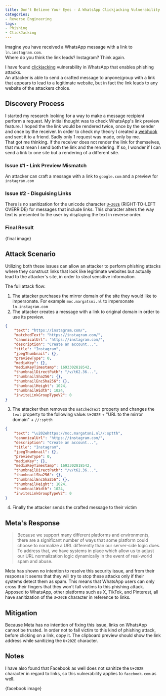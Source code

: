 ```yaml
---
title: Don't Believe Your Eyes - A WhatsApp Clickjacking Vulnerability
categories:
- Reverse Engineering
tags:
- Phishing
- ClickJacking
---
```

Imagine you have received a WhatsApp message with a link to `ln.instagram.com`.  
Where do you think the link leads? Instagram? Think again.

I have found [clickjacking](https://en.wikipedia.org/wiki/Clickjacking) vulnerability in WhatsApp that enables phishing attacks.  
An attacker is able to send a crafted message to anyone/group with a link that appears to lead to a legitimate website, but in fact the link leads to any website of the attackers choice.

## Discovery Process
I started my research looking for a way to make a message recipient perform a request. My initial thought was to check WhatsApp's link preview feature. I hoped the the link would be rendered twice, once by the sender and once by the receiver. In order to check my theory I created a [webhook](https://webhook.site/) and sent it to a friend. Sadly only 1 request was made, only by me.  
That got me thinking. If the receiver does not render the link for themselves, that must mean I send both the link and the rendering. If so, I wonder if I can send a link to one site but a rendering of a different site.

### Issue #1 - Link Preview Mismatch
An attacker can craft a message with a link to `google.com` and a preview for `instagram.com`

### Issue #2 - Disguising Links
There is no sanitization for the unicode character [`U+202E`](https://unicode-explorer.com/c/202E) (RIGHT-TO-LEFT OVERRIDE) for messages that include links.
This character alters the way text is presented to the user by displaying the text in reverse order.

### Final Result

{final image}

## Attack Scenario
Utilizing both these issues can allow an attacker to perform phishing attacks where they construct links that look like legitimate websites but actually lead to the attacker's site, in order to steal sensitive information.

The full attack flow:
1. The attacker purchases the mirror domain of the site they would like to impersonate.
   For example `moc.margatsni.nl` to impersonate `ln.instagram.com`
2. The attacker creates a message with a link to original domain in order to use its preview.
```json
{
    "text": "https://instagram.com/",
    "matchedText": "https://instagram.com/",
    "canonicalUrl": "https://instagram.com/",
    "description": "Create an account...",
    "title": "Instagram",
    "jpegThumbnail": {},
    "previewType": 0,
    "mediaKey": {},
    "mediaKeyTimestamp": 1693302818542,
    "thumbnailDirectPath": "/v/t62.36...",
    "thumbnailSha256": {},
    "thumbnailEncSha256": {},
    "thumbnailHeight": 1024,
    "thumbnailWidth": 1024,
    "inviteLinkGroupTypeV2": 0
}
```
3. The attacker then removes the `matchedText` property and changes the `text` property to the following value:
   `U+202E` + "URL to the mirror domain" + `//:sptth`
```json
{
    "text": "\u202ehttps://moc.margatsni.nl//:sptth",
    "canonicalUrl": "https://instagram.com/",
    "description": "Create an account...",
    "title": "Instagram",
    "jpegThumbnail": {},
    "previewType": 0,
    "mediaKey": {},
    "mediaKeyTimestamp": 1693302818542,
    "thumbnailDirectPath": "/v/t62.36...",
    "thumbnailSha256": {},
    "thumbnailEncSha256": {},
    "thumbnailHeight": 1024,
    "thumbnailWidth": 1024,
    "inviteLinkGroupTypeV2": 0
}
```
4. Finally the attacker sends the crafted message to their victim

## Meta's Response
> Because we support many different platforms and environments, there are a significant number of ways that some platform could choose to normalize a URL differently than our server-side logic does. To address that, we have systems in place which allow us to adjust our URL normalization logic dynamically in the event of real-world spam and abuse.

Meta has shown no intention to resolve this security issue, and from their response it seems that they will try to stop these attacks only if their systems detect them as spam.
This means that WhatsApp users can only cross their fingers that they won't fall victims to this phishing attack.  
Apposed to WhatsApp, other platforms such as X, TikTok, and Pinterest, all have sanitization of the `U+202E` character in reference to links.
## Mitigation
Because Meta has no intention of fixing this issue, links on WhatsApp cannot be trusted.
In order not to fall victim to this kind of phishing attack, before clicking on a link, copy it. The clipboard preview should show the link address while sanitizing the `U+202E` character.

## Notes
I have also found that Facebook as well does not sanitize the `U+202E` character in regard to links, so this vulnerability applies to `facebook.com` as well.

{facebook image}